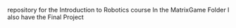 repository for the Introduction to Robotics course
In the MatrixGame Folder I also have the Final Project
